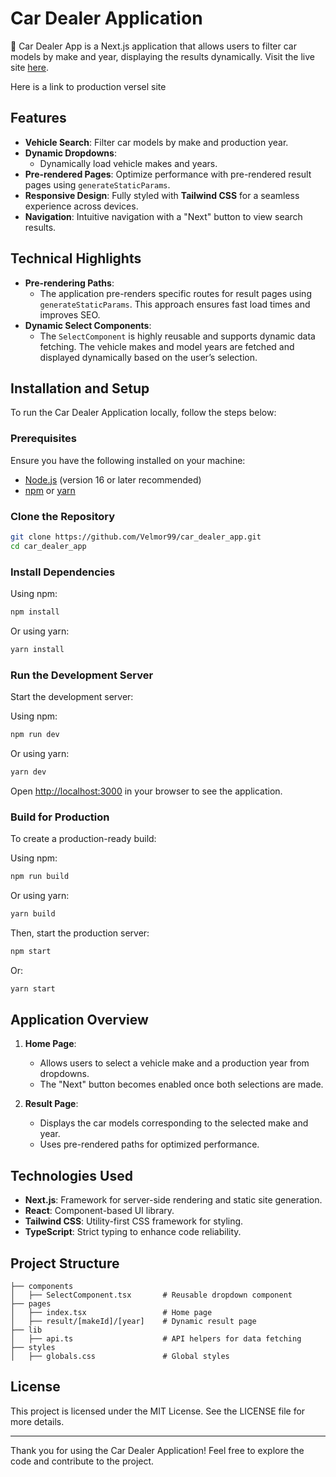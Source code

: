# Car Dealer Application

🚗 Car Dealer App is a Next.js application that allows users to filter car models by make and year, displaying the results dynamically. Visit the live site [here](https://car-dealer-1sick2iin-velmor99s-projects.vercel.app).

Here is a link to production versel site

## Features

- **Vehicle Search**: Filter car models by make and production year.
- **Dynamic Dropdowns**:
  - Dynamically load vehicle makes and years.
- **Pre-rendered Pages**: Optimize performance with pre-rendered result pages using `generateStaticParams`.
- **Responsive Design**: Fully styled with **Tailwind CSS** for a seamless experience across devices.
- **Navigation**: Intuitive navigation with a "Next" button to view search results.

## Technical Highlights

- **Pre-rendering Paths**:
  - The application pre-renders specific routes for result pages using `generateStaticParams`. This approach ensures fast load times and improves SEO.
- **Dynamic Select Components**:
  - The `SelectComponent` is highly reusable and supports dynamic data fetching. The vehicle makes and model years are fetched and displayed dynamically based on the user’s selection.

## Installation and Setup

To run the Car Dealer Application locally, follow the steps below:

### Prerequisites

Ensure you have the following installed on your machine:

- [Node.js](https://nodejs.org/) (version 16 or later recommended)
- [npm](https://www.npmjs.com/) or [yarn](https://yarnpkg.com/)

### Clone the Repository

```bash
git clone https://github.com/Velmor99/car_dealer_app.git
cd car_dealer_app
```

### Install Dependencies

Using npm:

```bash
npm install
```

Or using yarn:

```bash
yarn install
```

### Run the Development Server

Start the development server:

Using npm:

```bash
npm run dev
```

Or using yarn:

```bash
yarn dev
```

Open [http://localhost:3000](http://localhost:3000) in your browser to see the application.

### Build for Production

To create a production-ready build:

Using npm:

```bash
npm run build
```

Or using yarn:

```bash
yarn build
```

Then, start the production server:

```bash
npm start
```

Or:

```bash
yarn start
```

## Application Overview

1. **Home Page**:

   - Allows users to select a vehicle make and a production year from dropdowns.
   - The "Next" button becomes enabled once both selections are made.

2. **Result Page**:
   - Displays the car models corresponding to the selected make and year.
   - Uses pre-rendered paths for optimized performance.

## Technologies Used

- **Next.js**: Framework for server-side rendering and static site generation.
- **React**: Component-based UI library.
- **Tailwind CSS**: Utility-first CSS framework for styling.
- **TypeScript**: Strict typing to enhance code reliability.

## Project Structure

```plaintext
├── components
│   ├── SelectComponent.tsx       # Reusable dropdown component
├── pages
│   ├── index.tsx                 # Home page
│   ├── result/[makeId]/[year]    # Dynamic result page
├── lib
│   ├── api.ts                    # API helpers for data fetching
├── styles
│   ├── globals.css               # Global styles
```

## License

This project is licensed under the MIT License. See the LICENSE file for more details.

---

Thank you for using the Car Dealer Application! Feel free to explore the code and contribute to the project.
